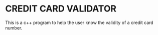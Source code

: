 # CREDIT CARD VALIDATOR
This is a c++ program to help the user know the validity of a credit card number.
